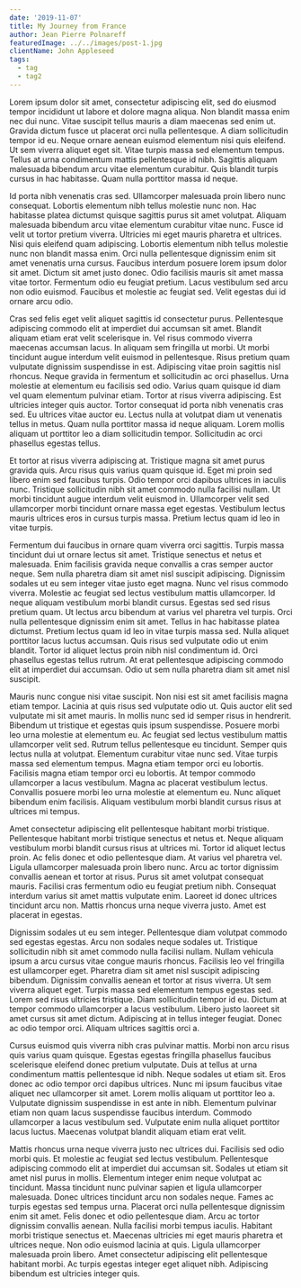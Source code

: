 ```yaml
---
date: '2019-11-07'
title: My Journey from France
author: Jean Pierre Polnareff
featuredImage: ../../images/post-1.jpg
clientName: John Appleseed
tags:
  - tag
  - tag2
---
```

Lorem ipsum dolor sit amet, consectetur adipiscing elit, sed do eiusmod tempor incididunt ut labore et dolore magna aliqua. Non blandit massa enim nec dui nunc. Vitae suscipit tellus mauris a diam maecenas sed enim ut. Gravida dictum fusce ut placerat orci nulla pellentesque. A diam sollicitudin tempor id eu. Neque ornare aenean euismod elementum nisi quis eleifend. Ut sem viverra aliquet eget sit. Vitae turpis massa sed elementum tempus. Tellus at urna condimentum mattis pellentesque id nibh. Sagittis aliquam malesuada bibendum arcu vitae elementum curabitur. Quis blandit turpis cursus in hac habitasse. Quam nulla porttitor massa id neque.

Id porta nibh venenatis cras sed. Ullamcorper malesuada proin libero nunc consequat. Lobortis elementum nibh tellus molestie nunc non. Hac habitasse platea dictumst quisque sagittis purus sit amet volutpat. Aliquam malesuada bibendum arcu vitae elementum curabitur vitae nunc. Fusce id velit ut tortor pretium viverra. Ultricies mi eget mauris pharetra et ultrices. Nisi quis eleifend quam adipiscing. Lobortis elementum nibh tellus molestie nunc non blandit massa enim. Orci nulla pellentesque dignissim enim sit amet venenatis urna cursus. Faucibus interdum posuere lorem ipsum dolor sit amet. Dictum sit amet justo donec. Odio facilisis mauris sit amet massa vitae tortor. Fermentum odio eu feugiat pretium. Lacus vestibulum sed arcu non odio euismod. Faucibus et molestie ac feugiat sed. Velit egestas dui id ornare arcu odio.

Cras sed felis eget velit aliquet sagittis id consectetur purus. Pellentesque adipiscing commodo elit at imperdiet dui accumsan sit amet. Blandit aliquam etiam erat velit scelerisque in. Vel risus commodo viverra maecenas accumsan lacus. In aliquam sem fringilla ut morbi. Ut morbi tincidunt augue interdum velit euismod in pellentesque. Risus pretium quam vulputate dignissim suspendisse in est. Adipiscing vitae proin sagittis nisl rhoncus. Neque gravida in fermentum et sollicitudin ac orci phasellus. Urna molestie at elementum eu facilisis sed odio. Varius quam quisque id diam vel quam elementum pulvinar etiam. Tortor at risus viverra adipiscing. Est ultricies integer quis auctor. Tortor consequat id porta nibh venenatis cras sed. Eu ultrices vitae auctor eu. Lectus nulla at volutpat diam ut venenatis tellus in metus. Quam nulla porttitor massa id neque aliquam. Lorem mollis aliquam ut porttitor leo a diam sollicitudin tempor. Sollicitudin ac orci phasellus egestas tellus.

Et tortor at risus viverra adipiscing at. Tristique magna sit amet purus gravida quis. Arcu risus quis varius quam quisque id. Eget mi proin sed libero enim sed faucibus turpis. Odio tempor orci dapibus ultrices in iaculis nunc. Tristique sollicitudin nibh sit amet commodo nulla facilisi nullam. Ut morbi tincidunt augue interdum velit euismod in. Ullamcorper velit sed ullamcorper morbi tincidunt ornare massa eget egestas. Vestibulum lectus mauris ultrices eros in cursus turpis massa. Pretium lectus quam id leo in vitae turpis.

Fermentum dui faucibus in ornare quam viverra orci sagittis. Turpis massa tincidunt dui ut ornare lectus sit amet. Tristique senectus et netus et malesuada. Enim facilisis gravida neque convallis a cras semper auctor neque. Sem nulla pharetra diam sit amet nisl suscipit adipiscing. Dignissim sodales ut eu sem integer vitae justo eget magna. Nunc vel risus commodo viverra. Molestie ac feugiat sed lectus vestibulum mattis ullamcorper. Id neque aliquam vestibulum morbi blandit cursus. Egestas sed sed risus pretium quam. Ut lectus arcu bibendum at varius vel pharetra vel turpis. Orci nulla pellentesque dignissim enim sit amet. Tellus in hac habitasse platea dictumst. Pretium lectus quam id leo in vitae turpis massa sed. Nulla aliquet porttitor lacus luctus accumsan. Quis risus sed vulputate odio ut enim blandit. Tortor id aliquet lectus proin nibh nisl condimentum id. Orci phasellus egestas tellus rutrum. At erat pellentesque adipiscing commodo elit at imperdiet dui accumsan. Odio ut sem nulla pharetra diam sit amet nisl suscipit.

Mauris nunc congue nisi vitae suscipit. Non nisi est sit amet facilisis magna etiam tempor. Lacinia at quis risus sed vulputate odio ut. Quis auctor elit sed vulputate mi sit amet mauris. In mollis nunc sed id semper risus in hendrerit. Bibendum ut tristique et egestas quis ipsum suspendisse. Posuere morbi leo urna molestie at elementum eu. Ac feugiat sed lectus vestibulum mattis ullamcorper velit sed. Rutrum tellus pellentesque eu tincidunt. Semper quis lectus nulla at volutpat. Elementum curabitur vitae nunc sed. Vitae turpis massa sed elementum tempus. Magna etiam tempor orci eu lobortis. Facilisis magna etiam tempor orci eu lobortis. At tempor commodo ullamcorper a lacus vestibulum. Magna ac placerat vestibulum lectus. Convallis posuere morbi leo urna molestie at elementum eu. Nunc aliquet bibendum enim facilisis. Aliquam vestibulum morbi blandit cursus risus at ultrices mi tempus.

Amet consectetur adipiscing elit pellentesque habitant morbi tristique. Pellentesque habitant morbi tristique senectus et netus et. Neque aliquam vestibulum morbi blandit cursus risus at ultrices mi. Tortor id aliquet lectus proin. Ac felis donec et odio pellentesque diam. At varius vel pharetra vel. Ligula ullamcorper malesuada proin libero nunc. Arcu ac tortor dignissim convallis aenean et tortor at risus. Purus sit amet volutpat consequat mauris. Facilisi cras fermentum odio eu feugiat pretium nibh. Consequat interdum varius sit amet mattis vulputate enim. Laoreet id donec ultrices tincidunt arcu non. Mattis rhoncus urna neque viverra justo. Amet est placerat in egestas.

Dignissim sodales ut eu sem integer. Pellentesque diam volutpat commodo sed egestas egestas. Arcu non sodales neque sodales ut. Tristique sollicitudin nibh sit amet commodo nulla facilisi nullam. Nullam vehicula ipsum a arcu cursus vitae congue mauris rhoncus. Facilisis leo vel fringilla est ullamcorper eget. Pharetra diam sit amet nisl suscipit adipiscing bibendum. Dignissim convallis aenean et tortor at risus viverra. Ut sem viverra aliquet eget. Turpis massa sed elementum tempus egestas sed. Lorem sed risus ultricies tristique. Diam sollicitudin tempor id eu. Dictum at tempor commodo ullamcorper a lacus vestibulum. Libero justo laoreet sit amet cursus sit amet dictum. Adipiscing at in tellus integer feugiat. Donec ac odio tempor orci. Aliquam ultrices sagittis orci a.

Cursus euismod quis viverra nibh cras pulvinar mattis. Morbi non arcu risus quis varius quam quisque. Egestas egestas fringilla phasellus faucibus scelerisque eleifend donec pretium vulputate. Duis at tellus at urna condimentum mattis pellentesque id nibh. Neque sodales ut etiam sit. Eros donec ac odio tempor orci dapibus ultrices. Nunc mi ipsum faucibus vitae aliquet nec ullamcorper sit amet. Lorem mollis aliquam ut porttitor leo a. Vulputate dignissim suspendisse in est ante in nibh. Elementum pulvinar etiam non quam lacus suspendisse faucibus interdum. Commodo ullamcorper a lacus vestibulum sed. Vulputate enim nulla aliquet porttitor lacus luctus. Maecenas volutpat blandit aliquam etiam erat velit.

Mattis rhoncus urna neque viverra justo nec ultrices dui. Facilisis sed odio morbi quis. Et molestie ac feugiat sed lectus vestibulum. Pellentesque adipiscing commodo elit at imperdiet dui accumsan sit. Sodales ut etiam sit amet nisl purus in mollis. Elementum integer enim neque volutpat ac tincidunt. Massa tincidunt nunc pulvinar sapien et ligula ullamcorper malesuada. Donec ultrices tincidunt arcu non sodales neque. Fames ac turpis egestas sed tempus urna. Placerat orci nulla pellentesque dignissim enim sit amet. Felis donec et odio pellentesque diam. Arcu ac tortor dignissim convallis aenean. Nulla facilisi morbi tempus iaculis. Habitant morbi tristique senectus et. Maecenas ultricies mi eget mauris pharetra et ultrices neque. Non odio euismod lacinia at quis. Ligula ullamcorper malesuada proin libero. Amet consectetur adipiscing elit pellentesque habitant morbi. Ac turpis egestas integer eget aliquet nibh. Adipiscing bibendum est ultricies integer quis.
